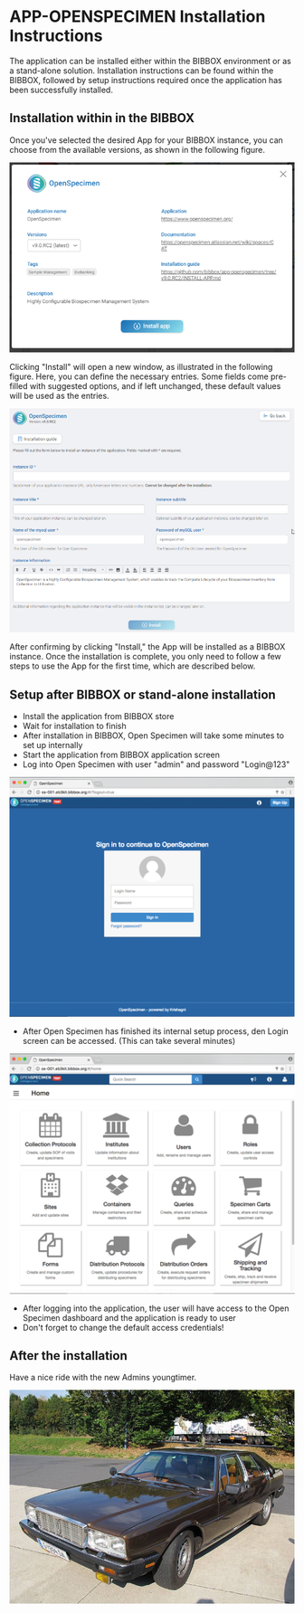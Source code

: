 # APP-OPENSPECIMEN Installation Instructions 

The application can be installed either within the BIBBOX environment or as a stand-alone solution. Installation instructions can be found within the BIBBOX, followed by setup instructions required once the application has been successfully installed.

## Installation within in the BIBBOX

Once you've selected the desired App for your BIBBOX instance, you can choose from the available versions, as shown in the following figure.

![Screenshot01](assets/OpenSpecimen_install1.png)

Clicking "Install" will open a new window, as illustrated in the following figure. Here, you can define the necessary entries. Some fields come pre-filled with suggested options, and if left unchanged, these default values will be used as the entries.

![Screenshot02](assets/OpenSpecimen_install2.png)

After confirming by clicking "Install," the App will be installed as a BIBBOX instance. Once the installation is complete, you only need to follow a few steps to use the App for the first time, which are described below.

## Setup after BIBBOX or stand-alone installation


* Install the application from BIBBOX store
* Wait for installation to finish
* After installation in BIBBOX, Open Specimen will take some minutes to set up internally
* Start the application from BIBBOX application screen
* Log into Open Specimen with user "admin" and password "Login@123"

![Screenshot03](/assets/screen-1.png)

* After Open Specimen has finished its internal setup process, den Login screen can be accessed. (This can take several minutes)

![Screenshot04](/assets/screen-2.png)

* After logging into the application, the user will have access to the Open Specimen dashboard and the application is ready to user
* Don't forget to change the default access credentials!


## After the installation

Have a nice ride with the new Admins youngtimer.

![FINAL](/assets/install-screen-final.jpg)
